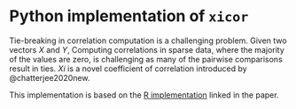 # Python implementation of `xicor`

Tie-breaking in correlation computation is a challenging problem. Given two vectors $X$ and $Y$,
Computing correlations in sparse data, where the majority of the values are zero, is challenging as many of the pairwise comparisons result in ties.
$Xi$ is a novel coefficient of correlation introduced by @chatterjee2020new.

This implementation is based on the [R implementation](https://statweb.stanford.edu/~souravc/xi.R) linked in the paper.